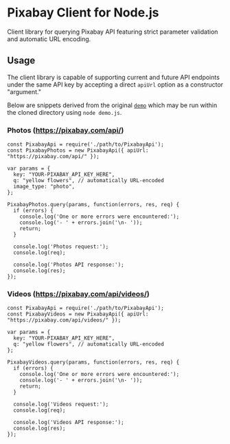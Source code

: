 # Pixabay Client for Node.js
Client library for querying Pixabay API featuring strict parameter validation and automatic URL encoding.

## Usage
The client library is capable of supporting current and future API endpoints under the same API key by accepting a direct `apiUrl` option as a constructor "argument."

Below are snippets derived from the original [`demo`](https://github.com/rdev5/node-pixabayclient/blob/master/demo.js) which may be run within the cloned directory using `node demo.js`.

### Photos (https://pixabay.com/api/)
````
const PixabayApi = require('./path/to/PixabayApi');
const PixabayPhotos = new PixabayApi({ apiUrl: "https://pixabay.com/api/" });

var params = {
  key: "YOUR-PIXABAY_API_KEY_HERE",
  q: "yellow flowers", // automatically URL-encoded
  image_type: "photo",
};

PixabayPhotos.query(params, function(errors, res, req) {
  if (errors) {
    console.log('One or more errors were encountered:');
    console.log('- ' + errors.join('\n- '));
    return;
  }

  console.log('Photos request:');
  console.log(req);

  console.log('Photos API response:');
  console.log(res);
});
````

### Videos (https://pixabay.com/api/videos/)
````
const PixabayApi = require('./path/to/PixabayApi');
const PixabayVideos = new PixabayApi({ apiUrl: "https://pixabay.com/api/videos/" });

var params = {
  key: "YOUR-PIXABAY_API_KEY_HERE",
  q: "yellow flowers", // automatically URL-encoded
};

PixabayVideos.query(params, function(errors, res, req) {
  if (errors) {
    console.log('One or more errors were encountered:');
    console.log('- ' + errors.join('\n- '));
    return;
  }

  console.log('Videos request:');
  console.log(req);

  console.log('Videos API response:');
  console.log(res);
});
````
